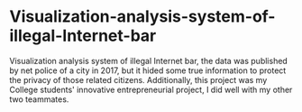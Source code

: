 # Visualization-analysis-system-of-illegal-Internet-bar
Visualization analysis system of illegal Internet bar, the data was published by net police of a city in 2017, but it hided some true information to protect the privacy of those related citizens.
Additionally, this project was my College students' innovative entrepreneurial project, I did well with my other two teammates. 
